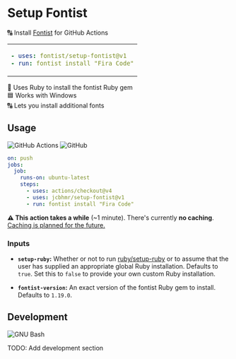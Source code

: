 # Setup Fontist

🔠 Install [Fontist](https://www.fontist.org/) for GitHub Actions

<table align=center><td>

```yml
- uses: fontist/setup-fontist@v1
- run: fontist install "Fira Code"
```

</table>

💎 Uses Ruby to install the fontist Ruby gem \
🟦 Works with Windows \
🔠 Lets you install additional fonts

## Usage

![GitHub Actions](https://img.shields.io/static/v1?style=for-the-badge&message=GitHub+Actions&color=2088FF&logo=GitHub+Actions&logoColor=FFFFFF&label=)
![GitHub](https://img.shields.io/static/v1?style=for-the-badge&message=GitHub&color=181717&logo=GitHub&logoColor=FFFFFF&label=)

```yml
on: push
jobs:
  job:
    runs-on: ubuntu-latest
    steps:
      - uses: actions/checkout@v4
      - uses: jcbhmr/setup-fontist@v1
      - run: fontist install "Fira Code"
```

**⚠️ This action takes a while** (~1 minute). There's currently **no caching**. [Caching is planned for the future.](#TODO)

### Inputs

- **`setup-ruby`:** Whether or not to run [ruby/setup-ruby](https://github.com/ruby/setup-ruby) or to assume that the user has supplied an appropriate global Ruby installation. Defaults to `true`. Set this to `false` to provide your own custom Ruby installation.

- **`fontist-version`:** An exact version of the fontist Ruby gem to install. Defaults to `1.19.0`.

## Development

![GNU Bash](https://img.shields.io/static/v1?style=for-the-badge&message=GNU+Bash&color=4EAA25&logo=GNU+Bash&logoColor=FFFFFF&label=)

TODO: Add development section
